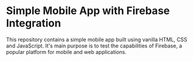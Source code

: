 # Simple Mobile App with Firebase Integration

This repository contains a simple mobile app built using vanilla HTML, CSS and JavaScript. It's main purpose is to test the capabilities of Firebase, a popular platform for mobile and web applications.
